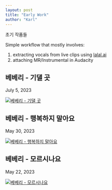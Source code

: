 ```yaml
---
layout: post
title: "Early Work"
author: "Karl"
---
```


초기 작품들

Simple workflow that mostly involves:
1. extracting vocals from live clips using [lalal.ai](https://www.lalal.ai/)
2. attaching MR/Instrumental in Audacity

## 베베리 - 기댈 곳
July 5, 2023

[![베베리 - 기댈 곳](https://markdown-videos-api.jorgenkh.no/url?url=https%3A%2F%2Fwww.youtube.com%2Fwatch%3Fv%3DlGwgZ-sMIHk)](https://www.youtube.com/watch?v=lGwgZ-sMIHk)

## 베베리 - 행복하지 말아요
May 30, 2023

[![베베리 - 행복하지 말아요](https://markdown-videos-api.jorgenkh.no/url?url=https%3A%2F%2Fwww.youtube.com%2Fwatch%3Fv%3DI_tcfduS4TQ)](https://www.youtube.com/watch?v=I_tcfduS4TQ)

## 베베리 - 모르시나요
May 22, 2023

[![베베리 - 모르시나요](https://markdown-videos-api.jorgenkh.no/url?url=https%3A%2F%2Fwww.youtube.com%2Fwatch%3Fv%3DMBH_ppNQzWA)](https://www.youtube.com/watch?v=MBH_ppNQzWA)
